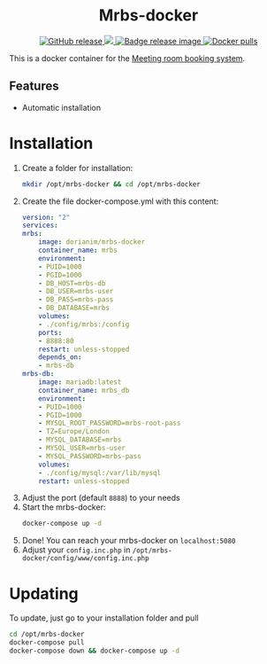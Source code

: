 <h1 align="center">
    Mrbs-docker
</h1>

<p align="center">
    <a href="https://github.com/dorianim/mrbs-docker/releases/latest">
        <img src="https://img.shields.io/github/v/release/dorianim/mrbs-docker?logo=github&logoColor=white" alt="GitHub release"/>
    </a>
    <a href="https://www.gnu.org/licenses/agpl-3.0">
        <img src="https://img.shields.io/badge/License-AGPL%20v3-blue.svg" />
    </a>
    <a href="https://github.com/dorianim/mrbs-docker/actions/workflows/release.yml">
        <img src="https://github.com/dorianim/mrbs-docker/actions/workflows/release.yml/badge.svg" alt="Badge release image" />
    </a>
    <a href="https://hub.docker.com/r/dorianim/mrbs-docker">
        <img src="https://img.shields.io/docker/pulls/dorianim/mrbs-docker.svg" alt="Docker pulls" />
    </a>
</p>

This is a docker container for the [Meeting room booking system](https://github.com/meeting-room-booking-system/mrbs-code).

## Features
- Automatic installation

# Installation
1. Create a folder for installation:
    ```bash
    mkdir /opt/mrbs-docker && cd /opt/mrbs-docker
    ```
2. Create the file docker-compose.yml with this content:
    ```yaml
    version: "2"
    services:
    mrbs:
        image: dorianim/mrbs-docker
        container_name: mrbs
        environment:
        - PUID=1000
        - PGID=1000
        - DB_HOST=mrbs-db
        - DB_USER=mrbs-user
        - DB_PASS=mrbs-pass
        - DB_DATABASE=mrbs
        volumes:
        - ./config/mrbs:/config
        ports:
        - 8888:80
        restart: unless-stopped
        depends_on:
        - mrbs-db
    mrbs-db:
        image: mariadb:latest
        container_name: mrbs_db
        environment:
        - PUID=1000
        - PGID=1000
        - MYSQL_ROOT_PASSWORD=mrbs-root-pass
        - TZ=Europe/London
        - MYSQL_DATABASE=mrbs
        - MYSQL_USER=mrbs-user
        - MYSQL_PASSWORD=mrbs-pass
        volumes:
        - ./config/mysql:/var/lib/mysql
        restart: unless-stopped
    ```
1. Adjust the port (default `8888`) to your needs
2. Start the mrbs-docker:
    ```bash
    docker-compose up -d
    ```
3. Done! You can reach your mrbs-docker on `localhost:5080`
4. Adjust your `config.inc.php` in `/opt/mrbs-docker/config/www/config.inc.php`

# Updating
To update, just go to your installation folder and pull  
```bash
cd /opt/mrbs-docker
docker-compose pull
docker-compose down && docker-compose up -d
```